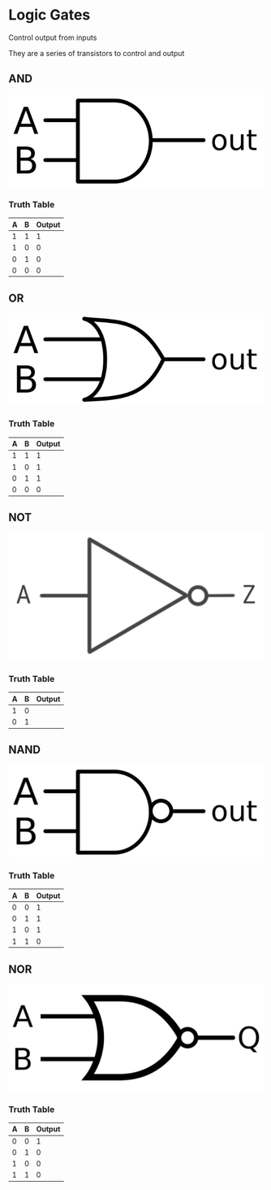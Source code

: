 # Logic Gates

Control output from inputs

They are a series of transistors to control and output

## AND

![AND Gate](logic-gates/and.png)

### Truth Table

| A | B | Output |
|-|-|-|
| 1 | 1 | 1 |
| 1 | 0 | 0 |
| 0 | 1 | 0 |
| 0 | 0 | 0 |

## OR

![OR Gate](logic-gates/or.png)

### Truth Table

| A | B | Output |
|-|-|-|
| 1 | 1 | 1 |
| 1 | 0 | 1 |
| 0 | 1 | 1 |
| 0 | 0 | 0 |

## NOT

![NOT Gate](logic-gates/not.png)

### Truth Table

| A | B | Output |
|-|-|-|
| 1 | 0 |
| 0 | 1 |

## NAND

![NAND Gate](logic-gates/nand.png)

### Truth Table

| A | B | Output |
|-|-|-|
| 0 | 0 | 1 |
| 0 | 1 | 1 |
| 1 | 0 | 1 |
| 1 | 1 | 0 |

## NOR

![NOR Gate](logic-gates/nor.png)

### Truth Table

| A | B | Output |
|-|-|-|
| 0 | 0 | 1 |
| 0 | 1 | 0 |
| 1 | 0 | 0 |
| 1 | 1 | 0 |